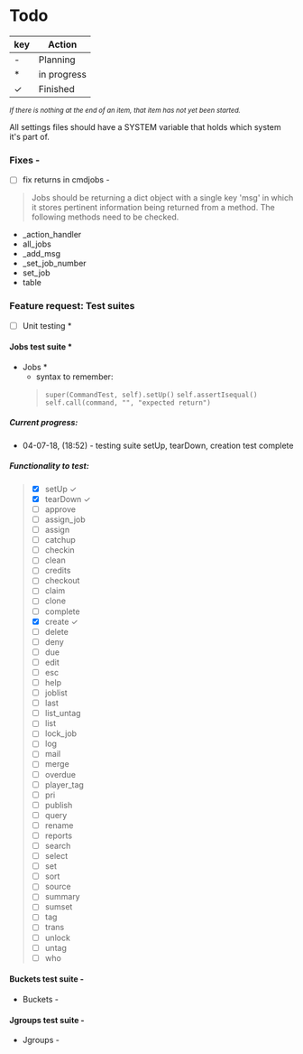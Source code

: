 # Todo
|key|Action|
|---|------|
-|Planning
\*|in progress
✓ | Finished
<sup>_If there is nothing at the end of an item, that item has not yet been started._</sup>

All settings files should have a SYSTEM variable that holds which system it's part of.

### Fixes -

- [ ] fix returns in cmdjobs -
> Jobs should be returning a dict object with a single key 'msg' in which it stores pertinent information being returned from a method.  The following methods need to be checked.

* _action_handler
* all_jobs
* _add_msg
* _set_job_number
* set_job
* table

### Feature request: Test suites
- [ ] Unit testing *

#### Jobs test suite *
* Jobs *
    - syntax to remember:
    > `super(CommandTest, self).setUp()`
    > `self.assertIsequal()`
    > `self.call(command, "", "expected return")`

##### Current progress:
* 04-07-18, (18:52) - testing suite setUp, tearDown, creation test complete

##### Functionality to test:
> - [x] setUp ✓
> - [x] tearDown ✓
> - [ ] approve
> - [ ] assign_job
> - [ ] assign
> - [ ] catchup
> - [ ] checkin
> - [ ] clean
> - [ ] credits
> - [ ] checkout
> - [ ] claim
> - [ ] clone
> - [ ] complete
> - [x] create ✓
> - [ ] delete
> - [ ] deny
> - [ ] due
> - [ ] edit
> - [ ] esc
> - [ ] help
> - [ ] joblist
> - [ ] last
> - [ ] list_untag
> - [ ] list
> - [ ] lock_job
> - [ ] log
> - [ ] mail
> - [ ] merge
> - [ ] overdue
> - [ ] player_tag
> - [ ] pri
> - [ ] publish
> - [ ] query
> - [ ] rename
> - [ ] reports
> - [ ] search
> - [ ] select
> - [ ] set
> - [ ] sort
> - [ ] source
> - [ ] summary
> - [ ] sumset
> - [ ] tag
> - [ ] trans
> - [ ] unlock
> - [ ] untag
> - [ ] who

#### Buckets test suite -
* Buckets -

#### Jgroups test suite -
* Jgroups -

